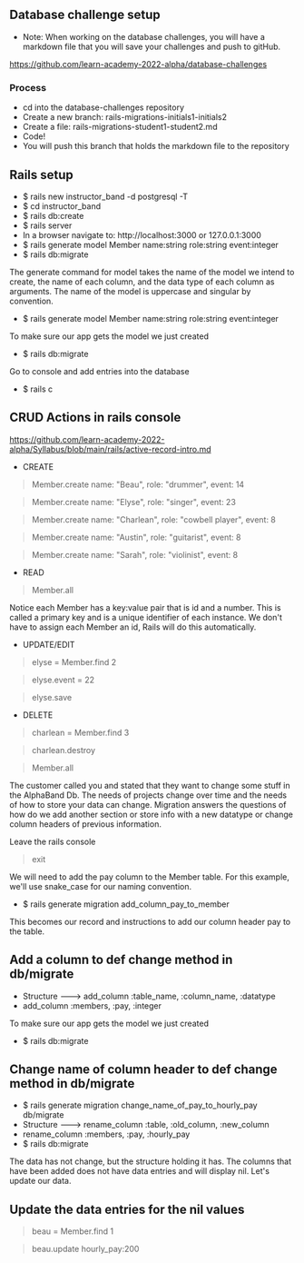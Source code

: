 ## Database challenge setup
- Note: When working on the database challenges, you will have a markdown file that you will save your challenges and push to gitHub.

https://github.com/learn-academy-2022-alpha/database-challenges

### Process
- cd into the database-challenges repository
- Create a new branch: rails-migrations-initials1-initials2
- Create a file: rails-migrations-student1-student2.md 
- Code!
- You will push this branch that holds the markdown file to the repository


## Rails setup
- $ rails new instructor_band -d postgresql -T
- $ cd instructor_band
- $ rails db:create
- $ rails server
- In a browser navigate to: http://localhost:3000 or 127.0.0.1:3000
- $ rails generate model Member name:string role:string event:integer
- $ rails db:migrate


The generate command for model takes the name of the model we intend to create, the name of each column, and the data type of each column as arguments. The name of the model is uppercase and singular by convention.

- $ rails generate model Member name:string role:string event:integer

To make sure our app gets the model we just created
- $ rails db:migrate

Go to console and add entries into the database
- $ rails c

## CRUD Actions in rails console
https://github.com/learn-academy-2022-alpha/Syllabus/blob/main/rails/active-record-intro.md

- CREATE
> Member.create name: "Beau", role: "drummer", event: 14

> Member.create name: "Elyse", role: "singer", event: 23

> Member.create name: "Charlean", role: "cowbell player", event: 8

> Member.create name: "Austin", role: "guitarist", event: 8

> Member.create name: "Sarah", role: "violinist", event: 8

- READ
> Member.all

Notice each Member has a key:value pair that is id and a number. This is called a primary key and is a unique identifier of each instance. We don't have to assign each Member an id, Rails will do this automatically.

- UPDATE/EDIT
> elyse = Member.find 2

> elyse.event = 22

> elyse.save

- DELETE
> charlean = Member.find 3

> charlean.destroy

> Member.all

The customer called you and stated that they want to change some stuff in the AlphaBand Db. The needs of projects change over time and the needs of how to store your data can change. Migration answers the questions of how do we add another section or store info with a new datatype or change column headers of previous information.

Leave the rails console
> exit

We will need to add the pay column to the Member table. For this example, we'll use snake_case for our naming convention.
- $ rails generate migration add_column_pay_to_member

This becomes our record and instructions to add our column header pay to the table.

## Add a column to def change method in db/migrate
- Structure ---> add_column :table_name, :column_name, :datatype
- add_column :members, :pay, :integer

To make sure our app gets the model we just created
- $ rails db:migrate

## Change name of column header to def change method in db/migrate
- $ rails generate migration change_name_of_pay_to_hourly_pay
db/migrate
- Structure ---> rename_column :table, :old_column, :new_column
- rename_column :members, :pay, :hourly_pay
- $ rails db:migrate

The data has not change, but the structure holding it has. The columns that have been added does not have data entries and will display nil. Let's update our data.

## Update the data entries for the nil values 
> beau = Member.find 1

> beau.update hourly_pay:200